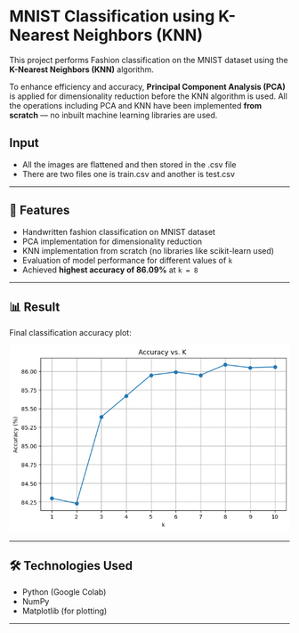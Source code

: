 # MNIST Classification using K-Nearest Neighbors (KNN)

This project performs Fashion classification on the MNIST dataset using the **K-Nearest Neighbors (KNN)** algorithm. 

To enhance efficiency and accuracy, **Principal Component Analysis (PCA)** is applied for dimensionality reduction before the KNN algorithm is used. All the operations including PCA and KNN have been implemented **from scratch** — no inbuilt machine learning libraries are used.

## Input
- All the images are flattened and then stored in the .csv file
- There are two files one is train.csv and another is test.csv
  
---

## 📌 Features

- Handwritten fashion classification on MNIST dataset
- PCA implementation for dimensionality reduction
- KNN implementation from scratch (no libraries like scikit-learn used)
- Evaluation of model performance for different values of `k`
- Achieved **highest accuracy of 86.09%** at `k = 8`

---

## 📊 Result

Final classification accuracy plot:

![Final Result](download.png)

---

## 🛠️ Technologies Used

- Python (Google Colab)
- NumPy
- Matplotlib (for plotting)

---
